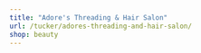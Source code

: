 ```yaml
---
title: "Adore's Threading & Hair Salon"
url: /tucker/adores-threading-and-hair-salon/
shop: beauty
---
```

